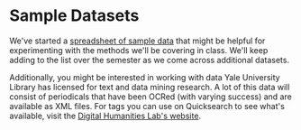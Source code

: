 # Sample Datasets

We've started a <a href='https://docs.google.com/spreadsheets/d/17Ikn50Jz80o64gOOX5vvDl1bBsCuyatneiQtKYEoaBQ/edit#gid=0' target='_blank'>spreadsheet of sample data</a> that might be helpful for experimenting with the methods we'll be covering in class. We'll keep adding to the list over the semester as we come across additional datasets.

Additionally, you might be interested in working with data Yale University Library has licensed for text and data mining research. A lot of this data will consist of periodicals that have been OCRed (with varying success) and are available as XML files. For tags you can use on Quicksearch to see what's available, visit the [Digital Humanities Lab's website](https://dhlab.yale.edu/news/2020-01-20-text-mining.html).

